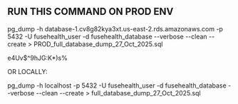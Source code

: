 ## RUN THIS COMMAND ON PROD ENV

pg_dump -h database-1.cv8g82kya3xt.us-east-2.rds.amazonaws.com -p 5432 -U fusehealth_user -d fusehealth_database --verbose --clean --create > PROD_full_database_dump_27_Oct_2025.sql

e4Uv$^9hJG:K*)s%

OR LOCALLY:

pg_dump -h localhost -p 5432 -U fusehealth_user -d fusehealth_database --verbose --clean --create > full_database_dump_27_Oct_2025.sql
